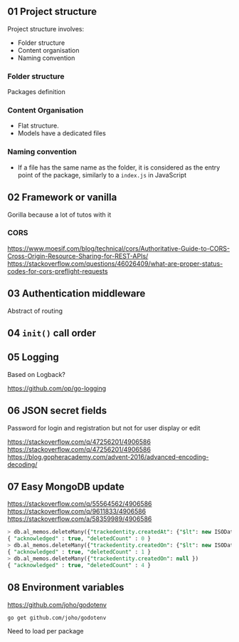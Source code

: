 ## 01 Project structure

Project structure involves:

- Folder structure
- Content organisation
- Naming convention

### Folder structure

Packages definition

### Content Organisation

- Flat structure.
- Models have a dedicated files

### Naming convention

- If a file has the same name as the folder, it is considered as the entry point of
  the package, similarly to a `index.js` in JavaScript

## 02 Framework or vanilla

Gorilla because a lot of tutos with it

### CORS

https://www.moesif.com/blog/technical/cors/Authoritative-Guide-to-CORS-Cross-Origin-Resource-Sharing-for-REST-APIs/
https://stackoverflow.com/questions/46026409/what-are-proper-status-codes-for-cors-preflight-requests

## 03 Authentication middleware

Abstract of routing

## 04 `init()` call order

## 05 Logging

Based on Logback?

https://github.com/op/go-logging

## 06 JSON secret fields

Password for login and registration but not for user display or edit

https://stackoverflow.com/q/47256201/4906586
https://stackoverflow.com/q/47256201/4906586
https://blog.gopheracademy.com/advent-2016/advanced-encoding-decoding/

## 07 Easy MongoDB update

https://stackoverflow.com/q/55564562/4906586
https://stackoverflow.com/q/9611833/4906586
https://stackoverflow.com/a/58359989/4906586

```sql
> db.al_memos.deleteMany({"trackedentity.createdAt": {"$lt": new ISODate("2019-12-27T10:35:33")} })
{ "acknowledged" : true, "deletedCount" : 0 }
> db.al_memos.deleteMany({"trackedentity.createdOn": {"$lt": new ISODate("2019-12-27T10:35:33")} })
{ "acknowledged" : true, "deletedCount" : 1 }
> db.al_memos.deleteMany({"trackedentity.createdOn": null })
{ "acknowledged" : true, "deletedCount" : 4 }
```

## 08 Environment variables

https://github.com/joho/godotenv

```sh
go get github.com/joho/godotenv
```

Need to load per package